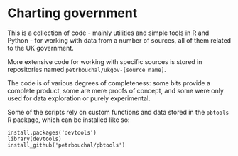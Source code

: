 Charting government
==============

This is a collection of code - mainly utilities and simple tools in R and Python - for working with data from a number of sources, all of them related to the UK government. 

More extensive code for working with specific sources is stored in repositories named ```petrbouchal/ukgov-[source name]```.

The code is of various degrees of completeness: some bits provide a complete product, some are mere proofs of concept, and some were only used for data exploration or purely experimental.

Some of the scripts rely on custom functions and data stored in the ```pbtools``` R package, which can be installed like so:

```
install.packages('devtools')
library(devtools)
install_github('petrbouchal/pbtools')
```
